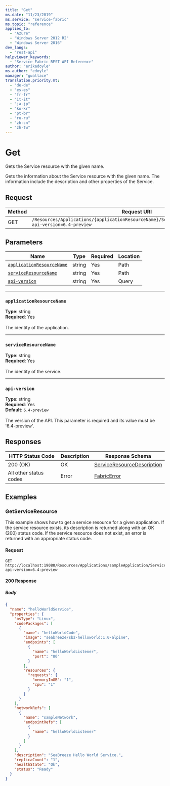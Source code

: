 ```yaml
---
title: "Get"
ms.date: "11/23/2019"
ms.service: "service-fabric"
ms.topic: "reference"
applies_to: 
  - "Azure"
  - "Windows Server 2012 R2"
  - "Windows Server 2016"
dev_langs: 
  - "rest-api"
helpviewer_keywords: 
  - "Service Fabric REST API Reference"
author: "erikadoyle"
ms.author: "edoyle"
manager: "gwallace"
translation.priority.mt: 
  - "de-de"
  - "es-es"
  - "fr-fr"
  - "it-it"
  - "ja-jp"
  - "ko-kr"
  - "pt-br"
  - "ru-ru"
  - "zh-cn"
  - "zh-tw"
---
```

# Get
Gets the Service resource with the given name.

Gets the information about the Service resource with the given name. The information include the description and other properties of the Service.

## Request
| Method | Request URI |
| ------ | ----------- |
| GET | `/Resources/Applications/{applicationResourceName}/Services/{serviceResourceName}?api-version=6.4-preview` |


## Parameters
| Name | Type | Required | Location |
| --- | --- | --- | --- |
| [`applicationResourceName`](#applicationresourcename) | string | Yes | Path |
| [`serviceResourceName`](#serviceresourcename) | string | Yes | Path |
| [`api-version`](#api-version) | string | Yes | Query |

____
### `applicationResourceName`
__Type__: string <br/>
__Required__: Yes<br/>
<br/>
The identity of the application.

____
### `serviceResourceName`
__Type__: string <br/>
__Required__: Yes<br/>
<br/>
The identity of the service.

____
### `api-version`
__Type__: string <br/>
__Required__: Yes<br/>
__Default__: `6.4-preview` <br/>
<br/>
The version of the API. This parameter is required and its value must be '6.4-preview'.


## Responses

| HTTP Status Code | Description | Response Schema |
| --- | --- | --- |
| 200 (OK) | OK<br/> | [ServiceResourceDescription](sfclient-v70-model-serviceresourcedescription.md) |
| All other status codes | Error<br/> | [FabricError](sfclient-v70-model-fabricerror.md) |

## Examples

### GetServiceResource

This example shows how to get a service resource for a given application. If the service resource exists, its description is returned along with an OK (200) status code. If the service resource does not exist, an error is returned with an appropriate status code.

#### Request
```
GET http://localhost:19080/Resources/Applications/sampleApplication/Services/helloWorldService?api-version=6.4-preview
```

#### 200 Response
##### Body
```json
{
  "name": "helloWorldService",
  "properties": {
    "osType": "Linux",
    "codePackages": [
      {
        "name": "helloWorldCode",
        "image": "seabreeze/sbz-helloworld:1.0-alpine",
        "endpoints": [
          {
            "name": "helloWorldListener",
            "port": "80"
          }
        ],
        "resources": {
          "requests": {
            "memoryInGB": "1",
            "cpu": "1"
          }
        }
      }
    ],
    "networkRefs": [
      {
        "name": "sampleNetwork",
        "endpointRefs": [
          {
            "name": "helloWorldListener"
          }
        ]
      }
    ],
    "description": "SeaBreeze Hello World Service.",
    "replicaCount": "1",
    "healthState": "Ok",
    "status": "Ready"
  }
}
```

